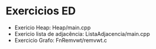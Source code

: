 # Exercicios ED

- Exericio Heap: Heap/main.cpp
- Exericio lista de adjacência: ListaAdjacencia/main.cpp
- Exercicio Grafo: FnRemvwt/remvwt.c
